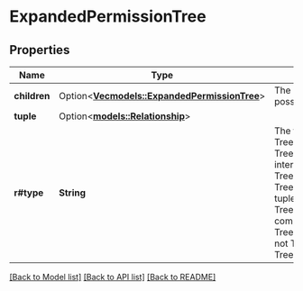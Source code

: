 # ExpandedPermissionTree

## Properties

Name | Type | Description | Notes
------------ | ------------- | ------------- | -------------
**children** | Option<[**Vec<models::ExpandedPermissionTree>**](expandedPermissionTree.md)> | The children of the node, possibly none. | [optional]
**tuple** | Option<[**models::Relationship**](relationship.md)> |  | [optional]
**r#type** | **String** | The type of the node. union TreeNodeUnion exclusion TreeNodeExclusion intersection TreeNodeIntersection leaf TreeNodeLeaf tuple_to_subject_set TreeNodeTupleToSubjectSet computed_subject_set TreeNodeComputedSubjectSet not TreeNodeNot unspecified TreeNodeUnspecified | 

[[Back to Model list]](../README.md#documentation-for-models) [[Back to API list]](../README.md#documentation-for-api-endpoints) [[Back to README]](../README.md)


